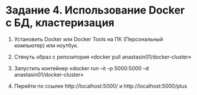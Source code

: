 # Задание 4. Использование Docker с БД, кластеризация

1.  Установить Docker или Docker Tools на ПК (Персональный компьютер) или ноутбук.

2.  Стянуть образ с репозитория «docker pull anastasin01/docker-cluster»

3.  Запустить контейнер «docker run –it –p 5000:5000 –d anastasin01/docker-cluster»

4.  Перейти по ссылке http://localhost:5000/ и http://localhost:5000/plus
